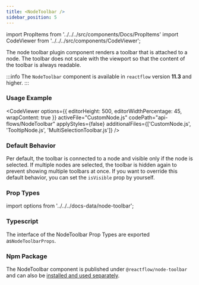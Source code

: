 ```yaml
---
title: <NodeToolbar />
sidebar_position: 5
---
```


import PropItems from '../../../src/components/Docs/PropItems'
import CodeViewer from '../../../src/components/CodeViewer';

The node toolbar plugin component renders a toolbar that is attached to a node. The toolbar does not scale with the viewport so that the content of the toolbar is always readable.

:::info
The `NodeToolbar` component is available in `reactflow` version **11.3** and higher.
:::

### Usage Example

<CodeViewer options={{ editorHeight: 500, editorWidthPercentage: 45, wrapContent: true }} activeFile="CustomNode.js" codePath="api-flows/NodeToolbar" applyStyles={false} additionalFiles={['CustomNode.js', 'TooltipNode.js', 'MultiSelectionToolbar.js']} />

### Default Behavior

Per default, the toolbar is connected to a node and visible only if the node is selected. If multiple nodes are selected, the toolbar is hidden again to prevent showing multiple toolbars at once. If you want to override this default behavior, you can set the `isVisible` prop by yourself.

### Prop Types

import options from '../../../docs-data/node-toolbar';

<PropItems props={options} />

### Typescript

The interface of the NodeToolbar Prop Types are exported as`NodeToolbarProps`.

### Npm Package

The NodeToolbar component is published under `@reactflow/node-toolbar` and can also be [installed and used separately](/docs/overview/packages/#node-toolbar).
